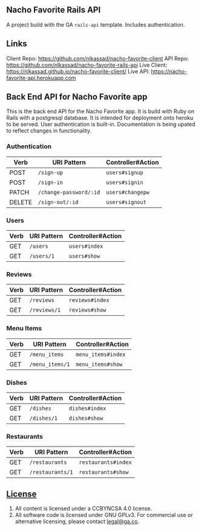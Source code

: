 ## Nacho Favorite Rails API

A project build with the GA `rails-api` template. Includes authentication.

## Links
Client Repo: https://github.com/nlkassad/nacho-favorite-client
API Repo: https://github.com/nlkassad/nacho-favorite-rails-api
Live Client: https://nlkassad.github.io/nacho-favorite-client/
Live API: https://nacho-favorite-api.herokuapp.com

## Back End API for Nacho Favorite app

This is the back end API for the Nacho Favorite app. It is
build with Ruby on Rails with a postgresql database.
It is intended for deployment onto heroku to be served.
User authentication is built-in.
Documentation is being upated to reflect changes in functionality.

### Authentication

| Verb   | URI Pattern            | Controller#Action |
|--------|------------------------|-------------------|
| POST   | `/sign-up`             | `users#signup`    |
| POST   | `/sign-in`             | `users#signin`    |
| PATCH  | `/change-password/:id` | `users#changepw`  |
| DELETE | `/sign-out/:id`        | `users#signout`   |



### Users

| Verb | URI Pattern | Controller#Action |
|------|-------------|-------------------|
| GET  | `/users`    | `users#index`     |
| GET  | `/users/1`  | `users#show`      |

### Reviews

| Verb | URI Pattern   | Controller#Action |
|------|---------------|-------------------|
| GET  | `/reviews`    | `reviews#index`     |
| GET  | `/reviews/1`  | `reviews#show`      |

### Menu Items

| Verb | URI Pattern | Controller#Action |
|------|-------------|-------------------|
| GET  | `/menu_items`    | `menu_items#index`     |
| GET  | `/menu_items/1`  | `menu_items#show`      |

### Dishes

| Verb | URI Pattern  | Controller#Action |
|------|--------------|-------------------|
| GET  | `/dishes`    | `dishes#index`     |
| GET  | `/dishes/1`  | `dishes#show`      |

### Restaurants

| Verb | URI Pattern       | Controller#Action |
|------|-------------------|-------------------|
| GET  | `/restaurants`    | `restaurants#index`     |
| GET  | `/restaurants/1`  | `restaurants#show`      |


## [License](LICENSE)

1.  All content is licensed under a CC­BY­NC­SA 4.0 license.
1.  All software code is licensed under GNU GPLv3. For commercial use or
    alternative licensing, please contact legal@ga.co.
